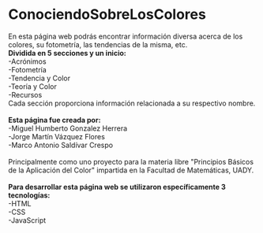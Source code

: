 # ConociendoSobreLosColores
En esta página web podrás encontrar información diversa acerca de los colores, su fotometría, las tendencias de la misma, etc.
<br>
<b>Dividida en 5 secciones y un inicio:</b><br>
-Acrónimos<br>
-Fotometría<br>
-Tendencia y Color<br>
-Teoría y Color<br>
-Recursos<br>
Cada sección proporciona información relacionada a su respectivo nombre.
<br><br>
<b>Esta página fue creada por:</b>
<br>
-Miguel Humberto Gonzalez Herrera<br>
-Jorge Martín Vázquez Flores<br>
-Marco Antonio Saldívar Crespo<br>
<br>
Principalmente como uno proyecto para la materia libre "Principios Básicos de la Aplicación del Color" impartida en la Facultad de Matemáticas, UADY.
<br><br>
<b>Para desarrollar esta página web se utilizaron específicamente 3 tecnologías:</b>
<br>
-HTML<br>
-CSS<br>
-JavaScript
